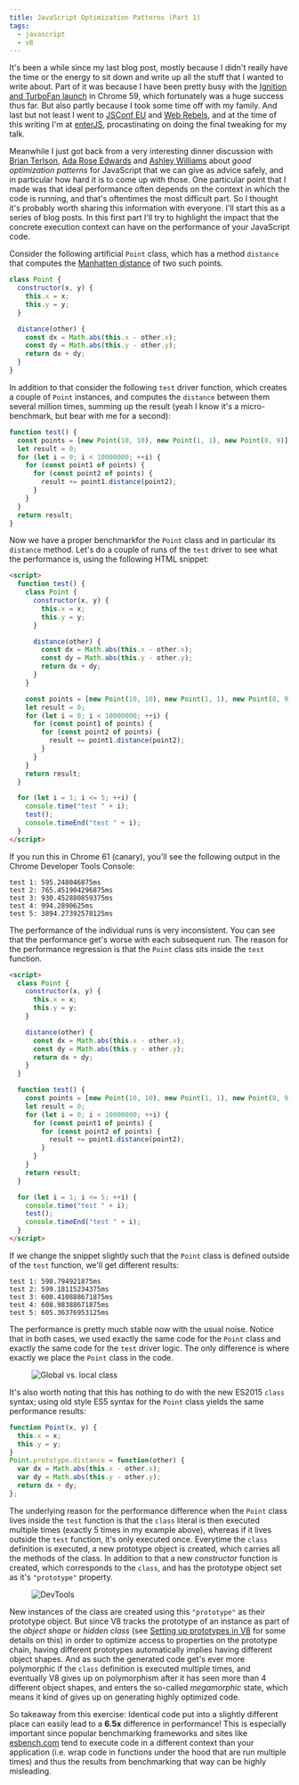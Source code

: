```yaml
---
title: JavaScript Optimization Patterns (Part 1)
tags:
  - javascript
  - v8
---
```


It's been a while since my last blog post, mostly because I didn't really have the time or the energy to sit down and write up all the stuff that I wanted to write about. Part of it was because I have been pretty busy with the [Ignition and TurboFan launch](https://v8.dev/blog/launching-ignition-and-turbofan) in Chrome 59, which fortunately was a huge success thus far. But also partly because I took some time off with my family. And last but not least I went to [JSConf EU](https://2017.jsconf.eu) and [Web Rebels](https://www.webrebels.org), and at the time of this writing I'm at [enterJS](https://www.enterjs.de/), procastinating on doing the final tweaking for my talk.

Meanwhile I just got back from a very interesting dinner discussion with [Brian Terlson](https://twitter.com/bterlson), [Ada Rose Edwards](https://twitter.com/Lady_Ada_King) and [Ashley Williams](https://twitter.com/ag_dubs) about _good optimization patterns_ for JavaScript that we can give as advice safely, and in particular how hard it is to come up with those. One particular point that I made was that ideal performance often depends on the context in which the code is running, and that's oftentimes the most difficult part. So I thought it's probably worth sharing this information with everyone. I'll start this as a series of blog posts. In this first part I'll try to highlight the impact that the concrete execution context can have on the performance of your JavaScript code.

Consider the following artificial `Point` class, which has a method `distance` that computes the [Manhatten distance](https://en.wiktionary.org/wiki/Manhattan_distance) of two such points.

```js
class Point {
  constructor(x, y) {
    this.x = x;
    this.y = y;
  }

  distance(other) {
    const dx = Math.abs(this.x - other.x);
    const dy = Math.abs(this.y - other.y);
    return dx + dy;
  }
}
```

In addition to that consider the following `test` driver function, which creates a couple of `Point` instances, and computes the `distance` between them several million times, summing up the result (yeah I know it's a micro-benchmark, but bear with me for a second):

```js
function test() {
  const points = [new Point(10, 10), new Point(1, 1), new Point(8, 9)];
  let result = 0;
  for (let i = 0; i < 10000000; ++i) {
    for (const point1 of points) {
      for (const point2 of points) {
        result += point1.distance(point2);
      }
    }
  }
  return result;
}
```

Now we have a proper benchmarkfor the `Point` class and in particular its `distance` method. Let's do a couple of runs of the `test` driver to see what the performance is, using the following HTML snippet:

```html
<script>
  function test() {
    class Point {
      constructor(x, y) {
        this.x = x;
        this.y = y;
      }

      distance(other) {
        const dx = Math.abs(this.x - other.x);
        const dy = Math.abs(this.y - other.y);
        return dx + dy;
      }
    }

    const points = [new Point(10, 10), new Point(1, 1), new Point(8, 9)];
    let result = 0;
    for (let i = 0; i < 10000000; ++i) {
      for (const point1 of points) {
        for (const point2 of points) {
          result += point1.distance(point2);
        }
      }
    }
    return result;
  }

  for (let i = 1; i <= 5; ++i) {
    console.time("test " + i);
    test();
    console.timeEnd("test " + i);
  }
</script>
```

If you run this in Chrome 61 (canary), you'll see the following output in the Chrome Developer Tools Console:

```
test 1: 595.248046875ms
test 2: 765.451904296875ms
test 3: 930.452880859375ms
test 4: 994.2890625ms
test 5: 3894.27392578125ms
```

The performance of the individual runs is very inconsistent. You can see that the performance get's worse with each subsequent run. The reason for the performance regression is that the `Point` class sits inside the `test` function.

```html
<script>
  class Point {
    constructor(x, y) {
      this.x = x;
      this.y = y;
    }

    distance(other) {
      const dx = Math.abs(this.x - other.x);
      const dy = Math.abs(this.y - other.y);
      return dx + dy;
    }
  }

  function test() {
    const points = [new Point(10, 10), new Point(1, 1), new Point(8, 9)];
    let result = 0;
    for (let i = 0; i < 10000000; ++i) {
      for (const point1 of points) {
        for (const point2 of points) {
          result += point1.distance(point2);
        }
      }
    }
    return result;
  }

  for (let i = 1; i <= 5; ++i) {
    console.time("test " + i);
    test();
    console.timeEnd("test " + i);
  }
</script>
```

If we change the snippet slightly such that the `Point` class is defined outside of the `test` function, we'll get different results:

```
test 1: 598.794921875ms
test 2: 599.18115234375ms
test 3: 600.410888671875ms
test 4: 608.98388671875ms
test 5: 605.36376953125ms
```

The performance is pretty much stable now with the usual noise. Notice that in both cases, we used exactly the same code for the `Point` class and exactly the same code for the `test` driver logic. The only difference is where exactly we place the `Point` class in the code.

<figure>
  <img src="/images/2017/class-20170620.svg" alt="Global vs. local class" title="Global vs. local class">
</figure>

It's also worth noting that this has nothing to do with the new ES2015 `class` syntax; using old style ES5 syntax for the `Point` class yields the same performance results:

```js
function Point(x, y) {
  this.x = x;
  this.y = y;
}
Point.prototype.distance = function(other) {
  var dx = Math.abs(this.x - other.x);
  var dy = Math.abs(this.y - other.y);
  return dx + dy;
};
```

The underlying reason for the performance difference when the `Point` class lives inside the `test` function is that the `class` literal is then executed multiple times (exactly 5 times in my example above), whereas if it lives outside the `test` function, it's only executed once. Everytime the `class` definition is executed, a new prototype object is created, which carries all the methods of the class. In addition to that a new _constructor_ function is created, which corresponds to the `class`, and has the prototype object set as it's `"prototype"` property.

<figure>
  <img src="/images/2017/devtools-20170620.png" alt="DevTools" title="DevTools">
</figure>

New instances of the class are created using this `"prototype"` as their prototype object. But since V8 tracks the prototype of an instance as part of the _object shape_ or _hidden class_ (see [Setting up prototypes in V8](https://medium.com/@tverwaes/setting-up-prototypes-in-v8-ec9c9491dfe2) for some details on this) in order to optimize access to properties on the prototype chain, having different prototypes automatically implies having different object shapes. And as such the generated code get's ever more polymorphic if the `class` definition is executed multiple times, and eventually V8 gives up on polymorphism after it has seen more than 4 different object shapes, and enters the so-called _megamorphic_ state, which means it kind of gives up on generating highly optimized code.

So takeaway from this exercise: Identical code put into a slightly different place can easily lead to a **6.5x** difference in performance! This is especially important since popular benchmarking frameworks and sites like [esbench.com](https://esbench.com) tend to execute code in a different context than your application (i.e. wrap code in functions under the hood that are run multiple times) and thus the results from benchmarking that way can be highly misleading.
